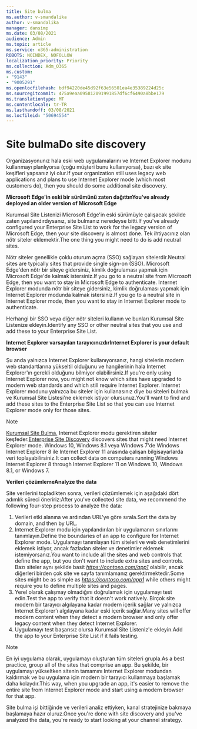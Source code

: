 ```yaml
---
title: Site bulma
ms.author: v-smandalika
author: v-smandalika
manager: dansimp
ms.date: 03/08/2021
audience: Admin
ms.topic: article
ms.service: o365-administration
ROBOTS: NOINDEX, NOFOLLOW
localization_priority: Priority
ms.collection: Adm_O365
ms.custom:
- "9143"
- "9005291"
ms.openlocfilehash: bdf94220de45d92f63e56501ea4e35389224d25c
ms.sourcegitcommit: 475a9eaa095812091991857df6cf6490a8bbe179
ms.translationtype: MT
ms.contentlocale: tr-TR
ms.lasthandoff: 03/08/2021
ms.locfileid: "50694554"
---
```

# <a name="do-site-discovery"></a><span data-ttu-id="68eea-102">Site bulma</span><span class="sxs-lookup"><span data-stu-id="68eea-102">Do site discovery</span></span>

<span data-ttu-id="68eea-103">Organizasyonunız hala eski web uygulamalarını ve Internet Explorer modunu kullanmayı planlıyorsa (çoğu müşteri bunu kullanıyorsa), bazı ek site keşifleri yapsanız iyi olur.</span><span class="sxs-lookup"><span data-stu-id="68eea-103">If your organization still uses legacy web applications and plans to use Internet Explorer mode (which most customers do), then you should do some additional site discovery.</span></span>

<span data-ttu-id="68eea-104">**Microsoft Edge'in eski bir sürümünü zaten dağıttın**</span><span class="sxs-lookup"><span data-stu-id="68eea-104">**You've already deployed an older version of Microsoft Edge**</span></span>

<span data-ttu-id="68eea-105">Kurumsal Site Listenizi Microsoft Edge'in eski sürümüyle çalışacak şekilde zaten yapılandırdıysanız, site bulmanız neredeyse bitti.</span><span class="sxs-lookup"><span data-stu-id="68eea-105">If you've already configured your Enterprise Site List to work for the legacy version of Microsoft Edge, then your site discovery is almost done.</span></span> <span data-ttu-id="68eea-106">Tek ihtiyacınız olan nötr siteler eklemektir.</span><span class="sxs-lookup"><span data-stu-id="68eea-106">The one thing you might need to do is add neutral sites.</span></span>

<span data-ttu-id="68eea-107">Nötr siteler genellikle çoklu oturum açma (SSO) sağlayan sitelerdir.</span><span class="sxs-lookup"><span data-stu-id="68eea-107">Neutral sites are typically sites that provide single sign-on (SSO).</span></span> <span data-ttu-id="68eea-108">Microsoft Edge'den nötr bir siteye gidersiniz, kimlik doğrulaması yapmak için Microsoft Edge'de kalmak istersiniz.</span><span class="sxs-lookup"><span data-stu-id="68eea-108">If you go to a neutral site from Microsoft Edge, then you want to stay in Microsoft Edge to authenticate.</span></span> <span data-ttu-id="68eea-109">Internet Explorer modunda nötr bir siteye gidersiniz, kimlik doğrulaması yapmak için Internet Explorer modunda kalmak istersiniz.</span><span class="sxs-lookup"><span data-stu-id="68eea-109">If you go to a neutral site in Internet Explorer mode, then you want to stay in Internet Explorer mode to authenticate.</span></span>

<span data-ttu-id="68eea-110">Herhangi bir SSO veya diğer nötr siteleri kullanın ve bunları Kurumsal Site Listenize ekleyin.</span><span class="sxs-lookup"><span data-stu-id="68eea-110">Identify any SSO or other neutral sites that you use and add these to your Enterprise Site List.</span></span>

<span data-ttu-id="68eea-111">**Internet Explorer varsayılan tarayıcınızdır**</span><span class="sxs-lookup"><span data-stu-id="68eea-111">**Internet Explorer is your default browser**</span></span>

<span data-ttu-id="68eea-112">Şu anda yalnızca Internet Explorer kullanıyorsanız, hangi sitelerin modern web standartlarına yükseltil olduğunu ve hangilerinin hala Internet Explorer'ın gerekli olduğunu bilmiyor olabilirsiniz.</span><span class="sxs-lookup"><span data-stu-id="68eea-112">If you're only using Internet Explorer now, you might not know which sites have upgraded to modern web standards and which still require Internet Explorer.</span></span> <span data-ttu-id="68eea-113">Internet Explorer modunu yalnızca bu siteler için kullanasınız diye bu siteleri bulmak ve Kurumsal Site Listesi'ne eklemek istiyor olursunuz.</span><span class="sxs-lookup"><span data-stu-id="68eea-113">You'll want to find and add these sites to the Enterprise Site List so that you can use Internet Explorer mode only for those sites.</span></span>

> [!NOTE]
> <span data-ttu-id="68eea-114">[Kurumsal Site Bulma,](https://docs.microsoft.com/internet-explorer/ie11-deploy-guide/collect-data-using-enterprise-site-discovery) Internet Explorer modu gerektiren siteler keşfeder.</span><span class="sxs-lookup"><span data-stu-id="68eea-114">[Enterprise Site Discovery](https://docs.microsoft.com/internet-explorer/ie11-deploy-guide/collect-data-using-enterprise-site-discovery) discovers sites that might need Internet Explorer mode.</span></span> <span data-ttu-id="68eea-115">Windows 10, Windows 8.1 veya Windows 7'de Windows Internet Explorer 8 ile Internet Explorer 11 arasında çalışan bilgisayarlarda veri toplayabilirsiniz.</span><span class="sxs-lookup"><span data-stu-id="68eea-115">It can collect data on computers running Windows Internet Explorer 8 through Internet Explorer 11 on Windows 10, Windows 8.1, or Windows 7.</span></span>

<span data-ttu-id="68eea-116">**Verileri çözümleme**</span><span class="sxs-lookup"><span data-stu-id="68eea-116">**Analyze the data**</span></span>

<span data-ttu-id="68eea-117">Site verilerini topladikten sonra, verileri çözümlemek için aşağıdaki dört adımlık süreci öneririz:</span><span class="sxs-lookup"><span data-stu-id="68eea-117">After you've collected site data, we recommend the following four-step process to analyze the data:</span></span>
1. <span data-ttu-id="68eea-118">Verileri etki alanına ve ardından URL'ye göre sırala.</span><span class="sxs-lookup"><span data-stu-id="68eea-118">Sort the data by domain, and then by URL.</span></span>
2. <span data-ttu-id="68eea-119">Internet Explorer modu için yapılandırılan bir uygulamanın sınırlarını tanımlayın.</span><span class="sxs-lookup"><span data-stu-id="68eea-119">Define the boundaries of an app to configure for Internet Explorer mode.</span></span> <span data-ttu-id="68eea-120">Uygulamayı tanımlayan tüm siteleri ve web denetimlerini eklemek istiyor, ancak fazladan siteler ve denetimler eklemek istemiyorsanız.</span><span class="sxs-lookup"><span data-stu-id="68eea-120">You want to include all the sites and web controls that define the app, but you don't want to include extra sites and controls.</span></span> <span data-ttu-id="68eea-121">Bazı siteler aynı şekilde basit *https://contoso.com/app1* olabilir, ancak diğerleri birden çok site ve sayfa tanımlamanız gerektirmektedir.</span><span class="sxs-lookup"><span data-stu-id="68eea-121">Some sites might be as simple as *https://contoso.com/app1* while others might require you to define multiple sites and pages.</span></span>
3. <span data-ttu-id="68eea-122">Yerel olarak çalışmay olmadığını doğrulamak için uygulamayı test edin.</span><span class="sxs-lookup"><span data-stu-id="68eea-122">Test the app to verify that it doesn't work natively.</span></span> <span data-ttu-id="68eea-123">Birçok site modern bir tarayıcı algılayana kadar modern içerik sağlar ve yalnızca Internet Explorer'ı algılayana kadar eski içerik sağlar.</span><span class="sxs-lookup"><span data-stu-id="68eea-123">Many sites will offer modern content when they detect a modern browser and only offer legacy content when they detect Internet Explorer.</span></span>
4. <span data-ttu-id="68eea-124">Uygulamayı test başarısız olursa Kurumsal Site Listeniz'e ekleyin.</span><span class="sxs-lookup"><span data-stu-id="68eea-124">Add the app to your Enterprise Site List if it fails testing.</span></span>

> [!NOTE]
> <span data-ttu-id="68eea-125">En iyi uygulama olarak, uygulamayı oluşturan tüm siteleri grupla.</span><span class="sxs-lookup"><span data-stu-id="68eea-125">As a best practice, group all of the sites that comprise an app.</span></span> <span data-ttu-id="68eea-126">Bu şekilde, bir uygulamayı yükseltken sitenin tamamını Internet Explorer modundan kaldırmak ve bu uygulama için modern bir tarayıcı kullanmaya başlamak daha kolaydır.</span><span class="sxs-lookup"><span data-stu-id="68eea-126">This way, when you upgrade an app, it's easier to remove the entire site from Internet Explorer mode and start using a modern browser for that app.</span></span>

<span data-ttu-id="68eea-127">Site bulma işi bittiğinde ve verileri analiz ettiyken, kanal stratejinize bakmaya başlamaya hazır oluruz.</span><span class="sxs-lookup"><span data-stu-id="68eea-127">Once you're done with site discovery and you've analyzed the data, you're ready to start looking at your channel strategy.</span></span>

